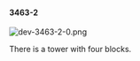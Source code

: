 #### 3463-2
![dev-3463-2-0.png](https://github.com/lil-lab/nlvr/raw/master/nlvr/dev/images/3/dev-3463-2-0.png "dev-3463-2-0.png")

There is a tower with four blocks.